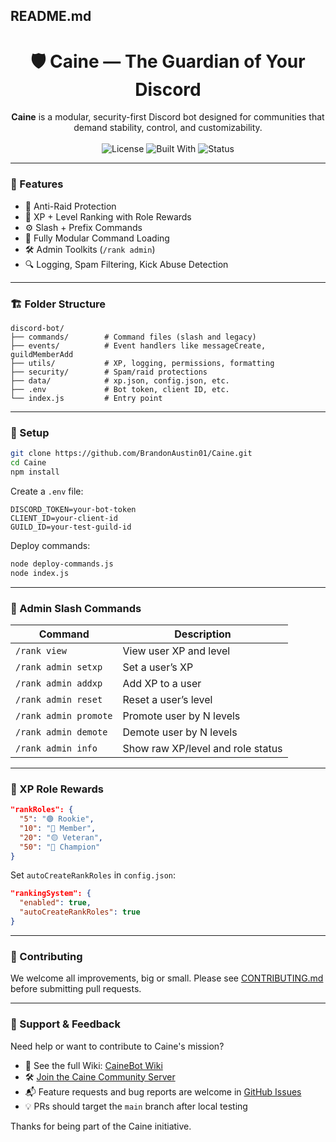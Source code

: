 ## README.md

<h1 align="center">🛡️ Caine — The Guardian of Your Discord</h1>

<p align="center">
  <b>Caine</b> is a modular, security-first Discord bot designed for communities that demand stability, control, and customizability.
  <br><br>
  <img alt="License" src="https://img.shields.io/github/license/BrandonAustin01/Caine?style=flat-square">
  <img alt="Built With" src="https://img.shields.io/badge/Built%20With-Node.js%20%7C%20Discord.js-blue?style=flat-square">
  <img alt="Status" src="https://img.shields.io/badge/status-under%20active%20development-yellow?style=flat-square">
</p>

---

### 🚀 Features

* 🎯 Anti-Raid Protection
* 🧠 XP + Level Ranking with Role Rewards
* ⚙️ Slash + Prefix Commands
* 🤖 Fully Modular Command Loading
* 🛠️ Admin Toolkits (`/rank admin`)
* 🔍 Logging, Spam Filtering, Kick Abuse Detection

---

### 🏗️ Folder Structure

```
discord-bot/
├── commands/        # Command files (slash and legacy)
├── events/          # Event handlers like messageCreate, guildMemberAdd
├── utils/           # XP, logging, permissions, formatting
├── security/        # Spam/raid protections
├── data/            # xp.json, config.json, etc.
├── .env             # Bot token, client ID, etc.
└── index.js         # Entry point
```

---

### 🧰 Setup

```bash
git clone https://github.com/BrandonAustin01/Caine.git
cd Caine
npm install
```

Create a `.env` file:

```
DISCORD_TOKEN=your-bot-token
CLIENT_ID=your-client-id
GUILD_ID=your-test-guild-id
```

Deploy commands:

```bash
node deploy-commands.js
node index.js
```

---

### 🔧 Admin Slash Commands

| Command               | Description                       |
| --------------------- | --------------------------------- |
| `/rank view`          | View user XP and level            |
| `/rank admin setxp`   | Set a user’s XP                   |
| `/rank admin addxp`   | Add XP to a user                  |
| `/rank admin reset`   | Reset a user’s level              |
| `/rank admin promote` | Promote user by N levels          |
| `/rank admin demote`  | Demote user by N levels           |
| `/rank admin info`    | Show raw XP/level and role status |

---

### 🧩 XP Role Rewards

```json
"rankRoles": {
  "5": "🟢 Rookie",
  "10": "🔵 Member",
  "20": "🟡 Veteran",
  "50": "💠 Champion"
}
```

Set `autoCreateRankRoles` in `config.json`:

```json
"rankingSystem": {
  "enabled": true,
  "autoCreateRankRoles": true
}
```

---

### 🤝 Contributing

We welcome all improvements, big or small. Please see [CONTRIBUTING.md](CONTRIBUTING.md) before submitting pull requests.

---

### 💬 Support & Feedback

Need help or want to contribute to Caine's mission?

* 📖 See the full Wiki: [CaineBot Wiki](https://github.com/BrandonAustin01/cain/wiki)
* 🛠️ [Join the Caine Community Server](https://discord.gg/3fzCgEHYqU)
* 📬 Feature requests and bug reports are welcome in [GitHub Issues](https://github.com/BrandonAustin01/Caine/issues)
* 💡 PRs should target the `main` branch after local testing

Thanks for being part of the Caine initiative.
